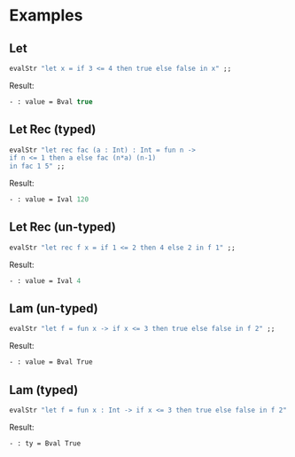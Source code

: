 # Examples

## Let
```ocaml
evalStr "let x = if 3 <= 4 then true else false in x" ;;
```
Result:
```ocaml
- : value = Bval true
```

## Let Rec (typed)
```ocaml
evalStr "let rec fac (a : Int) : Int = fun n ->
if n <= 1 then a else fac (n*a) (n-1) 
in fac 1 5" ;;
```
Result:
```ocaml
- : value = Ival 120
```

## Let Rec (un-typed)
```ocaml
evalStr "let rec f x = if 1 <= 2 then 4 else 2 in f 1" ;;
```
Result:
```ocaml
- : value = Ival 4
```

## Lam (un-typed)
```ocaml
evalStr "let f = fun x -> if x <= 3 then true else false in f 2" ;;
```
Result:
```ocaml
- : value = Bval True
```

## Lam (typed)
```ocaml
evalStr "let f = fun x : Int -> if x <= 3 then true else false in f 2" ;;
```
Result:
```ocaml
- : ty = Bval True
```

